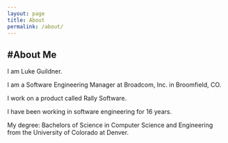 ```yaml
---
layout: page
title: About
permalink: /about/
---
```


#About Me
---

I am Luke Guildner.

I am a Software Engineering Manager at Broadcom, Inc. in Broomfield, CO.

I work on a product called Rally Software.

I have been working in software engineering for 16 years.

My degree: Bachelors of Science in Computer Science and Engineering from the University of Colorado at Denver.

